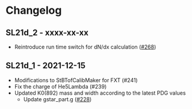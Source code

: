 # Changelog

## SL21d_2 - xxxx-xx-xx

- Reintroduce run time switch for dN/dx calculation ([#268](https://github.com/star-bnl/star-sw/pull/268))

## SL21d_1 - 2021-12-15

- Modifications to StBTofCalibMaker for FXT (#241)
- Fix the charge of He5Lambda (#239)
- Updated K0(892) mass and width according to the latest PDG values
  - Update gstar_part.g ([#228](https://github.com/star-bnl/star-sw/pull/228))
